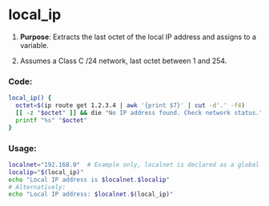 # local_ip

1. **Purpose**: Extracts the last octet of the local IP address and assigns to a variable.

2. Assumes a Class C /24 network, last octet between 1 and 254.

### Code:

```bash
local_ip() {
  octet=$(ip route get 1.2.3.4 | awk '{print $7}' | cut -d'.' -f4)
  [[ -z "$octet" ]] && die "No IP address found. Check network status." 1
  printf "%s" "$octet"
}
```

### Usage:

```bash
localnet="192.168.0"  # Example only, localnet is declared as a global variable in functionlib
localip="$(local_ip)"
echo "Local IP address is $localnet.$localip"
# Alternatively:
echo "Local IP address: $localnet.$(local_ip)"
```
